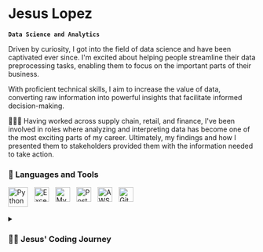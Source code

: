 # Jesus Lopez

**`Data Science and Analytics`**

Driven by curiosity, I got into the field of data science and have been captivated ever since. I'm excited about helping people streamline their data preprocessing tasks, enabling them to focus on the important parts of their business.

With proficient technical skills, I aim to increase the value of data, converting raw information into powerful insights that facilitate informed decision-making.

👨🏻‍💻 Having worked across supply chain, retail, and finance, I've been involved in roles where analyzing and interpreting data has become one of the most exciting parts of my career. Ultimately, my findings and how I presented them to stakeholders provided them with the information needed to take action.

### 🧰 Languages and Tools

<img align="left" alt="Python" width="40px" style="padding-right:10px;" src="https://cdn.jsdelivr.net/gh/devicons/devicon/icons/python/python-original-wordmark.svg" />
<img align="left" alt="Excel" width="30px" style="padding-right:10px;" src="https://upload.wikimedia.org/wikipedia/commons/7/73/Microsoft_Excel_2013-2019_logo.svg" />
<img align="left" alt="MySQL" width="30px" style="padding-right:10px;" src="https://cdn.jsdelivr.net/gh/devicons/devicon@latest/icons/mysql/mysql-original.svg" />
<img align="left" alt="PostgreSQL" width="30px" style="padding-right:10px;" src="https://cdn.jsdelivr.net/gh/devicons/devicon@latest/icons/postgresql/postgresql-original.svg" />
<img align="left" alt="AWS" width="30px" style="padding-right:10px;" src="https://cdn.jsdelivr.net/gh/devicons/devicon@latest/icons/amazonwebservices/amazonwebservices-plain-wordmark.svg" />
<img align="left" alt="GitHub" width="30px" style="padding-right:10px;" src="https://cdn.jsdelivr.net/gh/devicons/devicon/icons/github/github-original.svg" />
<br />

#



<details>
 <summary><h3>👨‍💻 Jesus' Coding Journey</h3></summary>
   My journey began 5 years ago when I was doing my analysis in Excel, I noticed that I wanted to do more functions quickly, and not wait 15 minutes to have the output. When looking for solutions on Youtube I found how Python can help you to analyze a considerable amount of data without depending on Excel. 


Starting from manipulating my data, cleaning, and visualising was a common task. Then discovering the libraries for statistical analysis such as **Numpy**, **Keras**, **Scipy**, **Scikit-Learn** was mind-blowing and how quickly I could get to those results whereas Excel took me a while. Now I am passionate about helping people by showing them and demonstrating how their analysis can be improved once they know more tools.
